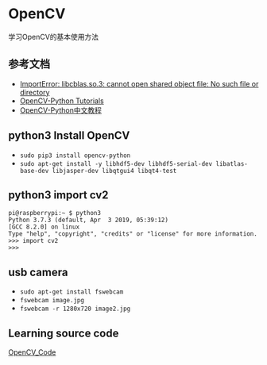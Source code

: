 # OpenCV

学习OpenCV的基本使用方法

## 参考文档

* [ImportError: libcblas.so.3: cannot open shared object file: No such file or directory](https://stackoverflow.com/questions/53347759/importerror-libcblas-so-3-cannot-open-shared-object-file-no-such-file-or-dire)
* [OpenCV-Python Tutorials](https://opencv-python-tutroals.readthedocs.io/en/latest/py_tutorials/py_tutorials.html)
* [OpenCV-Python中文教程](https://www.kancloud.cn/aollo/aolloopencv)

## python3 Install OpenCV

* `sudo pip3 install opencv-python`
* `sudo apt-get install -y libhdf5-dev libhdf5-serial-dev libatlas-base-dev libjasper-dev libqtgui4 libqt4-test`

## python3 import cv2

```
pi@raspberrypi:~ $ python3
Python 3.7.3 (default, Apr  3 2019, 05:39:12)
[GCC 8.2.0] on linux
Type "help", "copyright", "credits" or "license" for more information.
>>> import cv2
>>>
```

## usb camera

* `sudo apt-get install fswebcam`
* `fswebcam image.jpg`
* `fswebcam -r 1280x720 image2.jpg`

## Learning source code

[OpenCV_Code](https://github.com/ZengjfOS/RaspberryPi/tree/OpenCV_Code)